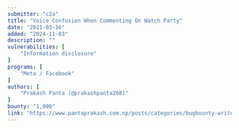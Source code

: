 ```yaml
---
submitter: "c2a"
title: "Voice Confusion When Commenting On Watch Party"
date: "2021-03-16"
added: "2024-11-03"
description: ""
vulnerabilities: [
    "Information disclosure"
]
programs: [
    "Meta / Facebook"
]
authors: [
    "Prakash Panta (@prakashpanta268)"
]
bounty: "1,000"
link: "https://www.pantaprakash.com.np/posts/categories/bugbounty-writeup/5.html"
---
```





